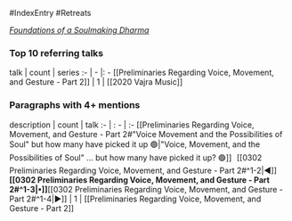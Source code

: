 #IndexEntry #Retreats

[_Foundations of a Soulmaking Dharma_](https://dharmaseed.org/retreats/3972/)

### Top 10 referring talks
talk | count | series
:- | - |: -
[[Preliminaries Regarding Voice, Movement, and Gesture - Part 2]] | 1 | [[2020 Vajra Music]]

### Paragraphs with 4+ mentions
description | count | talk
:- | : - | :-
[[Preliminaries Regarding Voice, Movement, and Gesture - Part 2#"Voice Movement and the Possibilities of Soul"  but how many have picked it up 🟢\|"Voice, Movement, and the Possibilities of Soul" ... but how many have picked it up? 🟢]] &nbsp;&nbsp;[[0302 Preliminaries Regarding Voice, Movement, and Gesture - Part 2#^1-2\|◀]]**[[0302 Preliminaries Regarding Voice, Movement, and Gesture - Part 2#^1-3\|•]]**[[0302 Preliminaries Regarding Voice, Movement, and Gesture - Part 2#^1-4\|▶]] | 1 | [[Preliminaries Regarding Voice, Movement, and Gesture - Part 2]]

